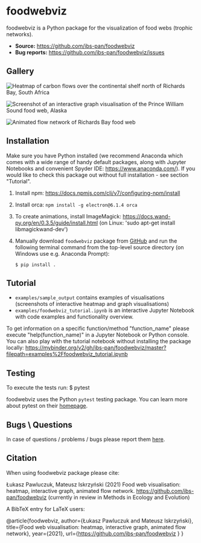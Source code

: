 foodwebviz
==========

foodwebviz is a Python package for the visualization of food webs (trophic networks).

- **Source:** https://github.com/ibs-pan/foodwebviz
- **Bug reports:** https://github.com/ibs-pan/foodwebviz/issues

Gallery
-------
![Heatmap of carbon flows over the continental shelf north of Richards Bay, South Africa](https://github.com/ibs-pan/foodwebviz/blob/master/examples/sample_output/Heatmap_Richards_Bay.png)

![Screenshot of an interactive graph visualisation of the Prince William Sound food web, Alaska](https://github.com/ibs-pan/foodwebviz/blob/master/examples/sample_output/Graph_Prince_William_Sound_Alaska.png)

![Animated flow network of Richards Bay food web](https://github.com/ibs-pan/foodwebviz/blob/master/examples/sample_output/Animation_Richards_Bay_South_Africa.gif)



Installation
------------
Make sure you have Python installed (we recommend Anaconda which comes with a wide range of handy default packages, along with Jupyter Notebooks and convenient Spyder IDE: https://www.anaconda.com/). If you would like to check this package out without full installation - see section "Tutorial".

1. Install npm: https://docs.npmjs.com/cli/v7/configuring-npm/install
2. Install orca: `npm install -g electron@6.1.4 orca`
3. To create animations, install ImageMagick: https://docs.wand-py.org/en/0.3.5/guide/install.html (on Linux: 'sudo apt-get install libmagickwand-dev')
4. Manually download ``foodwebviz`` package from [GitHub](https://github.com/ibs-pan/foodwebviz) and run the following terminal command from the
top-level source directory (on Windows use e.g. Anaconda Prompt):

    `$ pip install .`


Tutorial
--------
- ``examples/sample_output`` contains examples of visualisations (screenshots of interactive heatmap and graph visualisations)
- ``examples/foodwebviz_tutorial.ipynb`` is an interactive Jupyter Notebook with code examples and functionality overview.

To get information on a specific function/method "function_name" please execute "help(function_name)" in a Jupyter Notebook or Python console.
You can also play with the tutorial notebook without installing the package locally: https://mybinder.org/v2/gh/ibs-pan/foodwebviz/master?filepath=examples%2Ffoodwebviz_tutorial.ipynb



Testing
-------
To execute the tests run:
$ pytest 

foodwebviz uses the Python ``pytest`` testing package.  You can learn more
about pytest on their [homepage](https://pytest.org).

Bugs \ Questions
-------

In case of questions / problems / bugs please report them [here](https://github.com/ibs-pan/foodwebviz/issues).


Citation
-------

When using foodwebviz package please cite:

Łukasz Pawluczuk, Mateusz Iskrzyński (2021) Food web visualisation: heatmap, interactive graph, animated flow network. https://github.com/ibs-pan/foodwebviz (currently in review in Methods in Ecology and Evolution)

A BibTeX entry for LaTeX users:

@article{foodwebviz,
author={Łukasz Pawluczuk and Mateusz Iskrzyński},
title={Food web visualisation: heatmap, interactive graph, animated flow network},
year={2021},
url={https://github.com/ibs-pan/foodwebviz }
}
